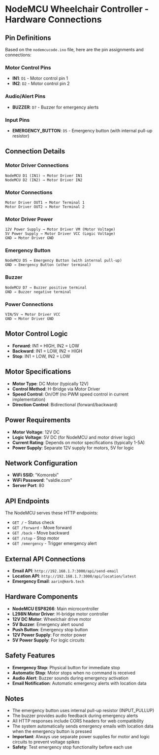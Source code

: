 # NodeMCU Wheelchair Controller - Hardware Connections

## Pin Definitions

Based on the `nodemcucode.ino` file, here are the pin assignments and connections:

### Motor Control Pins

- **IN1**: `D1` - Motor control pin 1
- **IN2**: `D2` - Motor control pin 2

### Audio/Alert Pins

- **BUZZER**: `D7` - Buzzer for emergency alerts

### Input Pins

- **EMERGENCY_BUTTON**: `D5` - Emergency button (with internal pull-up resistor)

## Connection Details

### Motor Driver Connections

```
NodeMCU D1 (IN1) → Motor Driver IN1
NodeMCU D2 (IN2) → Motor Driver IN2
```

### Motor Connections

```
Motor Driver OUT1 → Motor Terminal 1
Motor Driver OUT2 → Motor Terminal 2
```

### Motor Driver Power

```
12V Power Supply → Motor Driver VM (Motor Voltage)
5V Power Supply → Motor Driver VCC (Logic Voltage)
GND → Motor Driver GND
```

### Emergency Button

```
NodeMCU D5 → Emergency Button (with internal pull-up)
GND → Emergency Button (other terminal)
```

### Buzzer

```
NodeMCU D7 → Buzzer positive terminal
GND → Buzzer negative terminal
```

### Power Connections

```
VIN/5V → Motor Driver VCC
GND → Motor Driver GND
```

## Motor Control Logic

- **Forward**: IN1 = HIGH, IN2 = LOW
- **Backward**: IN1 = LOW, IN2 = HIGH
- **Stop**: IN1 = LOW, IN2 = LOW

## Motor Specifications

- **Motor Type**: DC Motor (typically 12V)
- **Control Method**: H-Bridge via Motor Driver
- **Speed Control**: On/Off (no PWM speed control in current implementation)
- **Direction Control**: Bidirectional (forward/backward)

## Power Requirements

- **Motor Voltage**: 12V DC
- **Logic Voltage**: 5V DC (for NodeMCU and motor driver logic)
- **Current Rating**: Depends on motor specifications (typically 1-5A)
- **Power Supply**: Separate 12V supply for motors, 5V for logic

## Network Configuration

- **WiFi SSID**: "Komorebi"
- **WiFi Password**: "valdle.com"
- **Server Port**: 80

## API Endpoints

The NodeMCU serves these HTTP endpoints:

- `GET /` - Status check
- `GET /forward` - Move forward
- `GET /back` - Move backward
- `GET /stop` - Stop motor
- `GET /emergency` - Trigger emergency alert

## External API Connections

- **Email API**: `http://192.168.1.7:3000/api/send-email`
- **Location API**: `http://192.168.1.7:3000/api/location/latest`
- **Emergency Email**: `aarin@kmrb.tech`

## Hardware Components

- **NodeMCU ESP8266**: Main microcontroller
- **L298N Motor Driver**: H-bridge motor controller
- **12V DC Motor**: Wheelchair drive motor
- **5V Buzzer**: Emergency alert sound
- **Push Button**: Emergency stop button
- **12V Power Supply**: For motor power
- **5V Power Supply**: For logic circuits

## Safety Features

- **Emergency Stop**: Physical button for immediate stop
- **Automatic Stop**: Motor stops when no command is received
- **Audio Alert**: Buzzer sounds during emergency activation
- **Email Notification**: Automatic emergency alerts with location data

## Notes

- The emergency button uses internal pull-up resistor (INPUT_PULLUP)
- The buzzer provides audio feedback during emergency alerts
- All HTTP responses include CORS headers for web compatibility
- The system automatically sends emergency emails with location data when the emergency button is pressed
- **Important**: Always use separate power supplies for motor and logic circuits to prevent voltage spikes
- **Safety**: Test emergency stop functionality before each use
